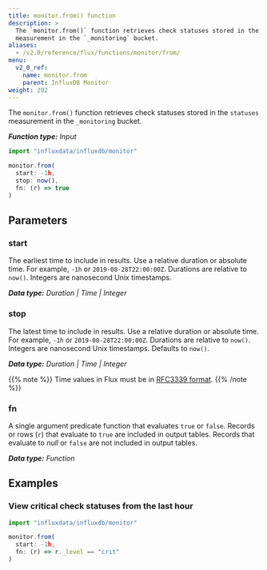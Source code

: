 ```yaml
---
title: monitor.from() function
description: >
  The `monitor.from()` function retrieves check statuses stored in the `statuses`
  measurement in the `_monitoring` bucket.
aliases:
  - /v2.0/reference/flux/functions/monitor/from/
menu:
  v2_0_ref:
    name: monitor.from
    parent: InfluxDB Monitor
weight: 202
---
```


The `monitor.from()` function retrieves check statuses stored in the `statuses`
measurement in the `_monitoring` bucket.

_**Function type:** Input_

```js
import "influxdata/influxdb/monitor"

monitor.from(
  start: -1h,
  stop: now(),
  fn: (r) => true
)
```


## Parameters

### start
The earliest time to include in results.
Use a relative duration or absolute time.
For example, `-1h` or `2019-08-28T22:00:00Z`.
Durations are relative to `now()`.
Integers are nanosecond Unix timestamps.

_**Data type:** Duration | Time | Integer_

### stop
The latest time to include in results.
Use a relative duration or absolute time.
For example, `-1h` or `2019-08-28T22:00:00Z`.
Durations are relative to `now()`.
Integers are nanosecond Unix timestamps.
Defaults to `now()`.

_**Data type:** Duration | Time | Integer_

{{% note %}}
Time values in Flux must be in [RFC3339 format](/v2.0/reference/flux/language/types#timestamp-format).
{{% /note %}}

### fn
A single argument predicate function that evaluates `true` or `false`.
Records or rows (`r`) that evaluate to `true` are included in output tables.
Records that evaluate to _null_ or `false` are not included in output tables.

_**Data type:** Function_

## Examples

### View critical check statuses from the last hour
```js
import "influxdata/influxdb/monitor"

monitor.from(
  start: -1h,
  fn: (r) => r._level == "crit"
)
```
